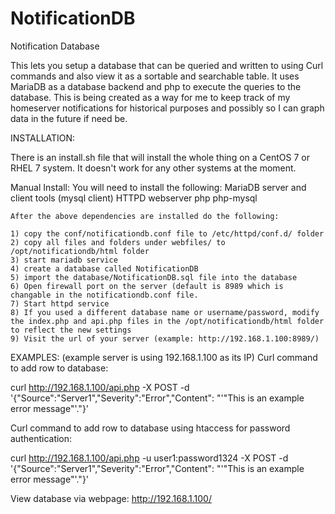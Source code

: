 # NotificationDB
Notification Database


This lets you setup a database that can be queried and written to using Curl commands and also view it as a sortable and searchable table. It uses MariaDB as a database backend and php to execute the queries to the database. This is being created as a way for me to keep track of my homeserver notifications for historical purposes and possibly so I can graph data in the future if need be.

INSTALLATION:

There is an install.sh file that will install the whole thing on a CentOS 7 or RHEL 7 system. It doesn't work for any other systems at the moment.

Manual Install:
You will need to install the following:
	 MariaDB server and client tools (mysql client)
	 HTTPD webserver
	 php
	 php-mysql

	After the above dependencies are installed do the following:

	1) copy the conf/notificationdb.conf file to /etc/httpd/conf.d/ folder
	2) copy all files and folders under webfiles/ to /opt/notificationdb/html folder
	3) start mariadb service
	4) create a database called NotificationDB
	5) import the database/NotificationDB.sql file into the database
	6) Open firewall port on the server (default is 8989 which is changable in the notificationdb.conf file.
	7) Start httpd service
	8) If you used a different database name or username/password, modify the index.php and api.php files in the /opt/notificationdb/html folder to reflect the new settings
	9) Visit the url of your server (example: http://192.168.1.100:8989/)
	


EXAMPLES: (example server is using 192.168.1.100 as its IP)
Curl command to add row to database:

  curl http://192.168.1.100/api.php -X POST -d '{"Source":"Server1","Severity":"Error","Content": "'"This is an example error message"'."}'
  
Curl command to add row to database using htaccess for password authentication:

   curl http://192.168.1.100/api.php -u user1:password1324 -X POST -d '{"Source":"Server1","Severity":"Error","Content": "'"This is an example error message"'."}'

View database via webpage:
  http://192.168.1.100/

